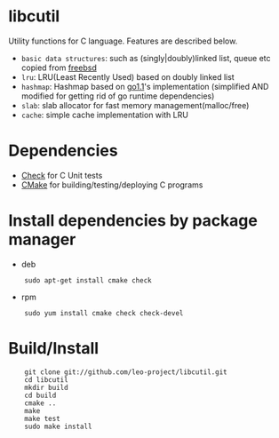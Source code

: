 libcutil
========
Utility functions for C language. Features are described below.

- `basic data structures`: such as (singly|doubly)linked list, queue etc copied from [freebsd](http://www.freebsd.org/)
- `lru`: LRU(Least Recently Used) based on doubly linked list
- `hashmap`: Hashmap based on [go1.1](http://golang.org/)'s implementation (simplified AND modified for getting rid of go runtime dependencies)
- `slab`: slab allocator for fast memory management(malloc/free)
- `cache`: simple cache implementation with LRU

Dependencies
============
* [Check](http://check.sourceforge.net/) for C Unit tests
* [CMake](http://www.cmake.org/) for building/testing/deploying C programs

Install dependencies by package manager
=======================================
* deb

```shell
    sudo apt-get install cmake check
```

* rpm

```shell
    sudo yum install cmake check check-devel
```

Build/Install
=============
```shell
    git clone git://github.com/leo-project/libcutil.git
    cd libcutil
    mkdir build
    cd build
    cmake ..
    make
    make test
    sudo make install
```
